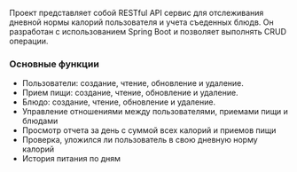 Проект представляет собой RESTful API сервис для отслеживания дневной нормы калорий пользователя и учета съеденных блюдв. Он разработан с использованием Spring Boot и позволяет выполнять CRUD операции.

### Основные функции
- Пользователи: создание, чтение, обновление и удаление. 
- Прием пищи: создание, чтение, обновление и удаление.
- Блюдо: создание, чтение, обновление и удаление.
- Управление отношениями между пользователями, приемами пищи и блюдами
- Просмотр отчета за день с суммой всех калорий и приемов пищи
- Проверка, уложился ли пользователь в свою дневную норму калорий
- История питания по дням
